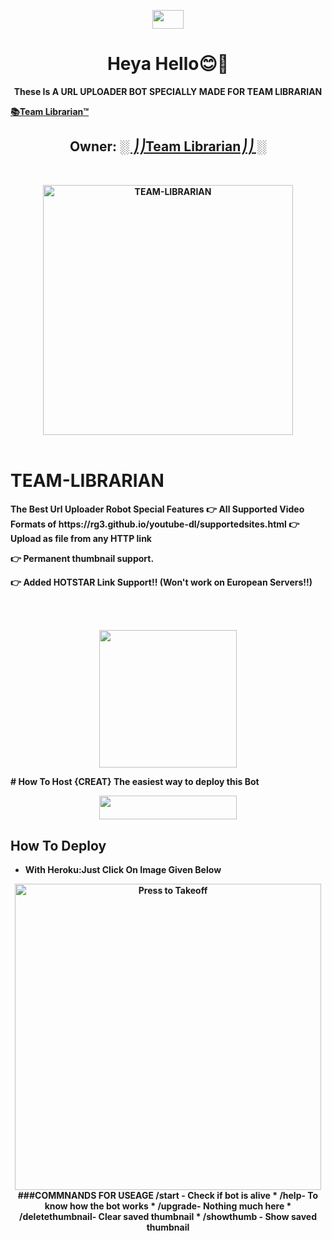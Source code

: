 <p align="center"><img src="https://raw.githubusercontent.com/MartinHeinz/MartinHeinz/master/wave.gif" width="50px" height=30px"></a> <h1 align="center">Heya Hello😊💫</h1>
<p align="center">
<b>These Is A  URL UPLOADER BOT SPECIALLY MADE FOR TEAM LIBRARIAN <b>

[📚Team Librarian™️](https://t.me/Team_Librarian)
<h2 align="center"><b>Owner: <a href="https://telegram.dog/Team_Librarian">░ ⎠⎠Team Librarian⎠⎠ ░</b></h2>
<br>
<p align="center">
<p align="center">
   <a href="https://github.com/PURHSHOTTAM/LIBRARIAN - URL-UPLOADER"><img src="https://telegra.ph/file/2957fd1d14717b7b7b76d.png" alt="TEAM-LIBRARIAN" width=400px></a>
   <br>
   <br>
</p>
<h1>TEAM-LIBRARIAN</h1>
<b> The Best Url Uploader Robot</b>
<b> Special Features<b>
👉 All Supported Video Formats of https://rg3.github.io/youtube-dl/supportedsites.html
👉 Upload as file from any HTTP link

👉 Permanent thumbnail support.

👉 Added HOTSTAR Link Support!!  (Won't work on European Servers!!)

<br>
<br>
<p align="center">
    <a href="https://telegram.dog/Team_Librarian"><img src="https://img.shields.io/badge/Team%20Librarian---%F0%9D%91%BF-blue?&logo=telegram&style=social" width=220px></a></p>
# How To Host {CREAT} 
The easiest way to deploy this Bot
<p align="center"><a href="https://heroku.com/deploy?template=https://github.com/PURHSHOTTAM/LIBRARIAN-UPLOADER"> <img src="https://img.shields.io/badge/Deploy%20To%20Heroku-black?style=for-the-badge&logo=heroku" width="220" height="38.45"/></a></p>

## How To Deploy 
* With Heroku:<b>Just Click On Image Given Below<b>
<p align="center">
   <a href = "https://heroku.com/deploy?template=https://github.com/PURHSHOTTAM/TEAM-LIBRARIAN-PACK"><img src="https://telegra.ph/file/d6f19e66ea24527a25673.png" alt="Press to Takeoff" width="490px"></a>
 ###COMMNANDS FOR USEAGE
 /start  - Check if bot is alive
* /help- To know how the bot works
* /upgrade- Nothing much here
* /deletethumbnail- Clear saved thumbnail
* /showthumb - Show saved thumbnail
